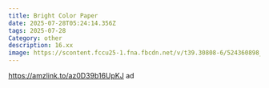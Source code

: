 ```yaml
---
title: Bright Color Paper
date: 2025-07-28T05:24:14.356Z
tags: 2025-07-28
Category: other
description: 16.xx
image: https://scontent.fccu25-1.fna.fbcdn.net/v/t39.30808-6/524360898_25330329359900504_7964165407583814608_n.jpg?stp=dst-jpg_s720x720_tt6&_nc_cat=102&ccb=1-7&_nc_sid=aa7b47&_nc_ohc=x4L4mL2fxRAQ7kNvwGUI6ze&_nc_oc=AdmloY8jWHK6TD4xw1z7NbiZ9SYHH44mZChJum37nloTiT97Nrjzs-bPk6RHyQTD9IA&_nc_zt=23&_nc_ht=scontent.fccu25-1.fna&_nc_gid=i3ULR91tKy1912ezd-5C8Q&oh=00_AfSjFlSGfGb9RiOM-ByAQzjsjNP58VxZP_9Tgz7yFPstyg&oe=688CF3C3
---
```

https://amzlink.to/az0D39b16UpKJ ad